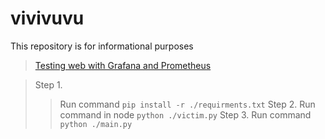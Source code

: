 # vivivuvu
This repository is for informational purposes
> [Testing web with Grafana and Prometheus](https://github.com/WhewK2015/vivivuvu/tree/main/web#simple-web-for-test)

> Step 1.
>> Run command `pip install -r ./requirments.txt`
> Step 2.
>> Run command in node `python ./victim.py`
> Step 3.
>> Run command `python ./main.py`